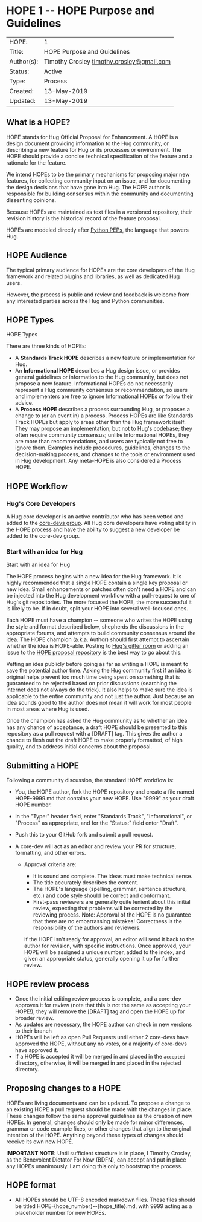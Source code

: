 # HOPE 1 -- HOPE Purpose and Guidelines

|             |                                             |
| ------------| ------------------------------------------- |
| HOPE:       | 1                                           |
| Title:      | HOPE Purpose and Guidelines                 |
| Author(s):  | Timothy Crosley <timothy.crosley@gmail.com> |
| Status:     | Active                                      |
| Type:       | Process                                     |
| Created:    | 13-May-2019                                 |
| Updated:    | 13-May-2019                                 |

## What is a HOPE?

HOPE stands for Hug Official Proposal for Enhancement. A HOPE is a design document providing information to the Hug community, or describing a new feature for Hug or its processes or environment. The HOPE should provide a concise technical specification of the feature and a rationale for the feature.

We intend HOPEs to be the primary mechanisms for proposing major new features, for collecting community input on an issue, and for documenting the design decisions that have gone into Hug. The HOPE author is responsible for building consensus within the community and documenting dissenting opinions.

Because HOPEs are maintained as text files in a versioned repository, their revision history is the historical record of the feature proposal.

HOPEs are modeled directly after [Python PEPs](https://www.python.org/dev/peps/), the language that powers Hug.


## HOPE Audience

The typical primary audience for HOPEs are the core developers of the Hug framework and related plugins and libraries, as well as dedicated Hug users.

However, the process is public and review and feedback is welcome from any interested parties across the Hug and Python communities.


## HOPE Types

HOPE Types

There are three kinds of HOPEs:

- A **Standards Track HOPE** describes a new feature or implementation for Hug.
- An **Informational HOPE** describes a Hug design issue, or provides general guidelines or information to the Hug community, but does not propose a new feature. Informational HOPEs do not necessarily represent a Hug community consensus or recommendation, so users and implementers are free to ignore Informational HOPEs or follow their advice.
- A **Process HOPE** describes a process surrounding Hug, or proposes a change to (or an event in) a process. Process HOPEs are like Standards Track HOPEs but apply to areas other than the Hug framework itself. They may propose an implementation, but not to Hug's codebase; they often require community consensus; unlike Informational HOPEs, they are more than recommendations, and users are typically not free to ignore them. Examples include procedures, guidelines, changes to the decision-making process, and changes to the tools or environment used in Hug development. Any meta-HOPE is also considered a Process HOPE.

## HOPE Workflow

### Hug's Core Developers
A Hug core developer is an active contributor who has been vetted and added to the [core-devs group](https://github.com/orgs/hugapi/teams/core-devs). All Hug core developers have voting ability in the HOPE process and have the ability to suggest a new developer be added to the core-dev group.

### Start with an idea for Hug

Start with an idea for Hug

The HOPE process begins with a new idea for the Hug framework. It is highly recommended that a single HOPE contain a single key proposal or new idea. Small enhancements or patches often don't need a HOPE and can be injected into the Hug development workflow with a pull-request to one of Hug's git repositories. The more focused the HOPE, the more successful it is likely to be. If in doubt, split your HOPE into several well-focused ones.

Each HOPE must have a champion -- someone who writes the HOPE using the style and format described below, shepherds the discussions in the appropriate forums, and attempts to build community consensus around the idea. The HOPE champion (a.k.a. Author) should first attempt to ascertain whether the idea is HOPE-able. Posting to [Hug's gitter room](https://gitter.im/timothycrosley/hug) or adding an issue to the [HOPE proposal repository](https://github.com/hugapi/HOPE) is the best way to go about this.

Vetting an idea publicly before going as far as writing a HOPE is meant to save the potential author time.  Asking the Hug community first if an idea is original helps prevent too much time being spent on something that is guaranteed to be rejected based on prior discussions (searching the internet does not always do the trick). It also helps to make sure the idea is applicable to the entire community and not just the author. Just because an idea sounds good to the author does not mean it will work for most people in most areas where Hug is used.

Once the champion has asked the Hug community as to whether an idea has any chance of acceptance, a draft HOPE should be presented to this repository as a pull request with a [DRAFT] tag. This gives the author a chance to flesh out the draft HOPE to make properly formatted, of high quality, and to address initial concerns about the proposal.

## Submitting a HOPE

Following a community discussion, the standard HOPE workflow is:

- You, the HOPE author, fork the HOPE repository and create a file named HOPE-9999.md that contains your new HOPE. Use "9999" as your draft HOPE number.
- In the "Type:" header field, enter "Standards Track", "Informational", or "Process" as appropriate, and for the "Status:" field enter "Draft".
- Push this to your GitHub fork and submit a pull request.

- A core-dev will act as an editor and review your PR for structure, formatting, and other errors.
    - Approval criteria are:
        - It is sound and complete. The ideas must make technical sense.
        - The title accurately describes the content.
        - The HOPE's language (spelling, grammar, sentence structure, etc.) and code style should be correct and conformant.
        - First-pass reviewers are generally quite lenient about this initial review, expecting that problems will be corrected by the reviewing process. Note: Approval of the HOPE is no guarantee that there are no embarrassing mistakes! Correctness is the responsibility of the authors and reviewers.

        If the HOPE isn't ready for approval, an editor will send it back to the author for revision, with specific instructions.
        Once approved, your HOPE will be assigned a unique number, added to the index, and given an appropriate status, generally opening it up for further review.

## HOPE review process
- Once the initial editing review process is complete, and a core-dev approves it for review (note that this is not the same as accepting your HOPE!), they will remove the [DRAFT] tag and open the HOPE up for broader review.
- As updates are necessary, the HOPE author can check in new versions to their branch
- HOPEs will be left as open Pull Requests until either 2 core-devs have approved the HOPE, without any no votes, or a majority of core-devs have approved it.
- If a HOPE is accepted it will be merged in and placed in the `accepted` directory, otherwise, it will be merged in and placed in the rejected directory.

## Proposing changes to a HOPE
HOPEs are living documents and can be updated. To propose a change to an existing HOPE a pull request should be made with the changes in place. These changes follow the same approval guidelines as the creation of new HOPEs. In general, changes should only be made for minor differences, grammar or code example fixes, or other changes that align to the original intention of the HOPE. Anything beyond these types of changes should receive its own new HOPE.

**IMPORTANT NOTE:** Until sufficient structure is in place, I Timothy Crosley, as the Benevolent Dictator For Now (BDFN), can accept and put in place any HOPEs unanimously. I am doing this only to bootstrap the process.

## HOPE format
- All HOPEs should be UTF-8 encoded markdown files. These files should be titled HOPE-{hope_number}--{hope_title}.md, with 9999 acting as a placeholder number for new HOPEs.
